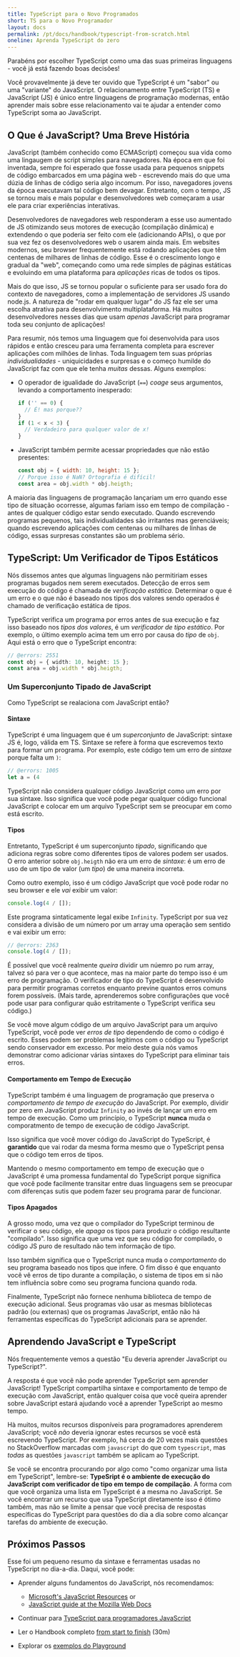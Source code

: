 ```yaml
---
title: TypeScript para o Novo Programados
short: TS para o Novo Programador
layout: docs
permalink: /pt/docs/handbook/typescript-from-scratch.html
oneline: Aprenda TypeScript do zero
---
```


Parabéns por escolher TypeScript como uma das suas primeiras linguagens - você já está fazendo boas decisões!

Você provavelmente já deve ter ouvido que TypeScript é um "sabor" ou uma "variante" do JavaScript. O relacionamento entre TypeScript (TS) e JavaScript (JS) é único entre linguagens de programação modernas, então aprender mais sobre esse relacionamento vai te ajudar a entender como TypeScript soma ao JavaScript.

## O Que é JavaScript? Uma Breve História

JavaScript (também conhecido como ECMAScript) começou sua vida como uma lingaugem de script simples para navegadores. Na época em que foi inventada, sempre foi esperado que fosse usada para pequenos snippets de código embarcados em uma página web - escrevendo mais do que uma dúzia de linhas de código seria algo incomum. Por isso, navegadores jovens da época executavam tal código bem devagar. Entretanto, com o tempo, JS se tornou mais e mais popular e desenvolvedores web começaram a usar ele para criar experiências interativas.

Desenvolvedores de navegadores web responderam a esse uso aumentado de JS otimizando seus motores de execução (compilação dinâmica) e extendendo o que poderia ser feito com ele (adicionando APIs), o que por sua vez fez os desenvolvedores web o usarem ainda mais. Em websites modernos, seu browser frequentemente está rodando aplicações que têm centenas de milhares de linhas de código. Esse é o crescimento longo e gradual da "web", começando como uma rede simples de páginas estáticas e evoluindo em uma plataforma para _aplicações_ ricas de todos os tipos.

Mais do que isso, JS se tornou popular o suficiente para ser usado fora do contexto de navegadores, como a implementação de servidores JS usando node.js. A natureza de "rodar em qualquer lugar" do JS faz ele ser uma escolha atrativa para desenvolvimento multiplataforma. Há muitos desenvolvedores nesses dias que usam _apenas_ JavaScript para programar toda seu conjunto de aplicações!

Para resumir, nós temos uma linguagem que foi desenvolvida para usos rápidos e então cresceu para uma ferramenta completa para escrever aplicações com milhões de linhas. Toda linguagem tem suas próprias _individualidades_ - uniquicidades e surpresas e o começo humilde do JavaScript faz com que ele tenha _muitas_ dessas. Alguns exemplos:

- O operador de igualidade do JavaScript (`==`) _coage_ seus argumentos, levando a comportamento inesperado:

  ```js
  if ('' == 0) {
  	// É! mas porque??
  }
  if (1 < x < 3) {
  	// Verdadeiro para qualquer valor de x!
  }
  ```

- JavaScript também permite acessar propriedades que não estão presentes:

  ```js
  const obj = { width: 10, height: 15 };
  // Porque isso é NaN? Ortografia é difícil!
  const area = obj.width * obj.heigth;
  ```

A maioria das linguagens de programação lançariam um erro quando esse tipo de situação ocorresse, algumas fariam isso em tempo de compilação - antes de qualquer código estar sendo executado. Quando escrevendo programas pequenos, tais individualidades são irritantes mas gerenciáveis; quando escrevendo aplicações com centenas ou milhares de linhas de código, essas surpresas constantes são um problema sério.

## TypeScript: Um Verificador de Tipos Estáticos

Nós dissemos antes que algumas linguagens não permitiriam esses programas bugados nem serem executados. Detecção de erros sem execução do código é chamada de _verificação estática_. Determinar o que é um erro e o que não é baseado nos tipos dos valores sendo operados é chamado de verificação estática de _tipos_.

TypeScript verifica um programa por erros antes de sua execução e faz isso baseado nos _tipos dos valores_, é um _verificador de tipo estático_. Por exemplo, o último exemplo acima tem um erro por causa do _tipo_ de `obj`. Aqui está o erro que o TypeScript encontra:

```ts twoslash
// @errors: 2551
const obj = { width: 10, height: 15 };
const area = obj.width * obj.heigth;
```

### Um Superconjunto Tipado de JavaScript

Como TypeScript se realaciona com JavaScript então?

#### Sintaxe

TypeScript é uma linguagem que é um _superconjunto_ de JavaScript: sintaxe JS é, logo, válida em TS. Sintaxe se refere à forma que escrevemos texto para formar um programa. Por exemplo, este código tem um erro de _sintaxe_ porque falta um `)`:

```ts twoslash
// @errors: 1005
let a = (4
```

TypeScript não considera qualquer código JavaScript como um erro por sua sintaxe. Isso significa que você pode pegar qualquer código funcional JavaScript e colocar em um arquivo TypeScript sem se preocupar em como está escrito.

#### Tipos

Entretanto, TypeScript é um superconjunto _tipado_, significando que adiciona regras sobre como diferentes tipos de valores podem ser usados. O erro anterior sobre `obj.heigth` não era um erro de _sintaxe_: é um erro de uso de um tipo de valor (um _tipo_) de uma maneira incorreta.

Como outro exemplo, isso é um código JavaScript que você pode rodar no seu browser e ele _vai_ exibir um valor:

```js
console.log(4 / []);
```

Este programa sintaticamente legal exibe `Infinity`. TypeScript por sua vez considera a divisão de um número por um array uma operação sem sentido e vai exibir um erro:

```ts twoslash
// @errors: 2363
console.log(4 / []);
```

É possível que você realmente _queira_ dividir um núemro po rum array, talvez só para ver o que acontece, mas na maior parte do tempo isso é um erro de programação. O verificador de tipo do TypeScript é desenvolvido para permitir programas corretos enquanto previne quantos erros comuns forem possíveis. (Mais tarde, aprenderemos sobre configurações que você pode usar para configurar quão estritamente o TypeScript verifica seu código.)

Se você move algum código de um arquivo JavaScript para um arquivo TypeScript, você pode ver _erros de tipo_ dependendo de como o código é escrito. Esses podem ser problemas legítimos com o código ou TypeScript sendo conservador em excesso. Por meio deste guia nós vamos demonstrar como adicionar várias sintaxes do TypeScript para eliminar tais erros.

#### Comportamento em Tempo de Execução

TypeScript também é uma linguagem de programação que preserva o _comportamento de tempo de execução_ do JavaScript. Por exemplo, dividir por zero em JavaScript produz `Infinity` ao invés de lançar um erro em tempo de execução. Como um princípio, o TypeScript **nunca** muda o comporatmento de tempo de execução de código JavaScript.

Isso significa que você mover código do JavaScript do TypeScript, é **garantido** que vai rodar da mesma forma mesmo que o TypeScript pensa que o código tem erros de tipos.

Mantendo o mesmo comportamento em tempo de execução que o JavaScript é uma promessa fundamental do TypeScript porque significa que você pode facilmente transitar entre duas linguagens sem se preocupar com diferenças sutis que podem fazer seu programa parar de funcionar.

<!--
Subseção removida sobre o fato de que TS extende o JS para adicionar sintaxe de especificação de tipo.  (Já que o texto anterior já fala sobre como código JS pode ser usado em TS.)
-->

#### Tipos Apagados

A grosso modo, uma vez que o compilador do TypeScript terminou de verificar o seu código, ele _apaga_ os tipos para produzir o código resultante "compilado". Isso significa que uma vez que seu código for compilado, o código JS puro de resultado não tem informação de tipo.

Isso também significa que o TypeScript nunca muda o _comportamento_ do seu programa baseado nos tipos que infere. O fim disso é que enquanto você vê erros de tipo durante a compilação, o sistema de tipos em si não tem influência sobre como seu programa funciona quando roda.

Finalmente, TypeScript não fornece nenhuma biblioteca de tempo de execução adicional. Seus programas vão usar as mesmas bibliotecas padrão (ou externas) que os programas JavaScript, então não há ferramentas específicas do TypeScript adicionais para se aprender.

<!--
Deveria extender este parágrafo para dizer que há uma exceção de permitir que você use novas funcionalidades do JS e transpilar o código para um JS mais antigo e isso pode adicionar alguns contratempos de funcionalidades quando necessário. (Talvez com um exemplo --- algo como `?.` seria bom em mostrar aos leitores que este documento é mantido.)
-->

## Aprendendo JavaScript e TypeScript

Nós frequentemente vemos a questão "Eu deveria aprender JavaScript ou TypeScript?".

A resposta é que vocẽ não pode aprender TypeScript sem aprender JavaScript! TypeScript compartilha sintaxe e comportamento de tempo de execução com JavaScript, então qualquer coisa que você queira aprender sobre JavaScript estará ajudando você a aprender TypeScript ao mesmo tempo.

Hà muitos, muitos recursos disponíveis para programadores aprenderem JavaScript; você _não_ deveria ignorar estes recursos se você está escrevendo TypeScript. Por exemplo, há cerca de 20 vezes mais questões no StackOverflow marcadas com `javascript` do que com `typescript`, mas _todas_ as questões `javascript` também se aplicam ao TypeScript.

Se você se encontra procurando por algo como "como organizar uma lista em TypeScript", lembre-se: **TypeSript é o ambiente de execução do JavaScript com verificador de tipo em tempo de compilação**. A forma com que você organiza uma lista em TypeScript é a mesma no JavaScript. Se você encontrar um recurso que usa TypeScript diretamente isso é ótimo também, mas não se limite a pensar que você precisa de respostas específicas do TypeScript para questões do dia a dia sobre como alcançar tarefas do ambiente de execução.

## Próximos Passos

Esse foi um pequeno resumo da sintaxe e ferramentas usadas no TypeScript no dia-a-dia. Daqui, você pode:

- Aprender alguns fundamentos do JavaScript, nós recomendamos:

  - [Microsoft's JavaScript Resources](https://docs.microsoft.com/javascript/) or
  - [JavaScript guide at the Mozilla Web Docs](https://developer.mozilla.org/docs/Web/JavaScript/Guide)

- Continuar para [TypeScript para programadores JavaScript](/docs/handbook/typescript-in-5-minutes.html)
- Ler o Handbook completo [from start to finish](/docs/handbook/intro.html) (30m)
- Explorar os [exemplos do Playground](/play#show-examples)

<!-- Nota: Estaria feliz em escrever sobre os seguintes... -->
<!--
## Tipos

    * O que é um tipo? (For newbies)
      * Um tipo é um *formato* de um valor
      * Tipos definem implicitamente quais operadores fazem sentido para eles
      * Muitos formatos diferentes, não só primitivos
      * Nós podemos fazer descrições para todos os formatos de valores
      * O tipo `any` -- uma descrição rápida, o que é e porque é ruim
    * Inferência Básica
      * Exemplos
      * TypeScript pode descobrir tipos na maior parte do tempo
      * Dois lugares onde vamos te perguntar o tipo são: Parâmetros de funções e valores inicializados tardiamente
    * Co-aprendendo JavaScript
      * Você pode+deve ler recursos JS existentes
      * Apenas cole e veja o que acontece
      * Considere desligar o modo 'strict' -->
